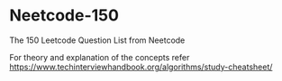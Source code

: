 # Neetcode-150
The 150 Leetcode Question List from Neetcode

For theory and explanation of the concepts refer https://www.techinterviewhandbook.org/algorithms/study-cheatsheet/
